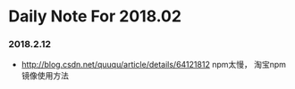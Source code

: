 # Daily Note For 2018.02

### 2018.2.12

- http://blog.csdn.net/quuqu/article/details/64121812   npm太慢， 淘宝npm镜像使用方法

